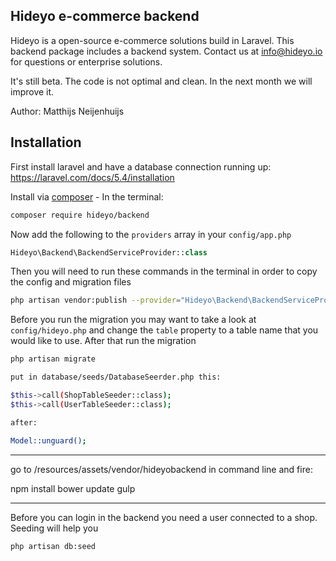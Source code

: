 ## Hideyo e-commerce backend
Hideyo is a open-source e-commerce solutions build in Laravel. This backend package includes a backend system. Contact us at info@hideyo.io for questions or enterprise solutions. 

It's still beta. The code is not optimal and clean. In the next month we will improve it. 

Author: Matthijs Neijenhuijs


## Installation

First install laravel and have a database connection running up: https://laravel.com/docs/5.4/installation

Install via [composer](https://getcomposer.org/) - In the terminal:
```bash
composer require hideyo/backend
```

Now add the following to the `providers` array in your `config/app.php`
```php
Hideyo\Backend\BackendServiceProvider::class
```

Then you will need to run these commands in the terminal in order to copy the config and migration files
```bash
php artisan vendor:publish --provider="Hideyo\Backend\BackendServiceProvider"
```

Before you run the migration you may want to take a look at `config/hideyo.php` and change the `table` property to a table name that you would like to use. After that run the migration 
```bash
php artisan migrate

put in database/seeds/DatabaseSeerder.php this:

$this->call(ShopTableSeeder::class);
$this->call(UserTableSeeder::class);

after:

Model::unguard();

```

----

go to /resources/assets/vendor/hideyobackend in command line and fire:

npm install
bower update
gulp 

---


Before you can login in the backend you need a user connected to a shop. Seeding will help you 
```bash
php artisan db:seed 
```

